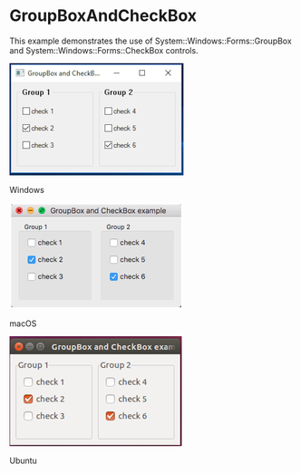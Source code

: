 # GroupBoxAndCheckBox

This example demonstrates the use of 
System::Windows::Forms::GroupBox and System::Windows::Forms::CheckBox controls.

![GitHub Logo](../../../docs/Pictures/Examples/Forms/GroupBoxAndCheckBoxW.png)

Windows

![GitHub Logo](../../../docs/Pictures/Examples/Forms/GroupBoxAndCheckBoxM.png)

macOS

![GitHub Logo](../../../docs/Pictures/Examples/Forms/GroupBoxAndCheckBoxU.png)

Ubuntu

